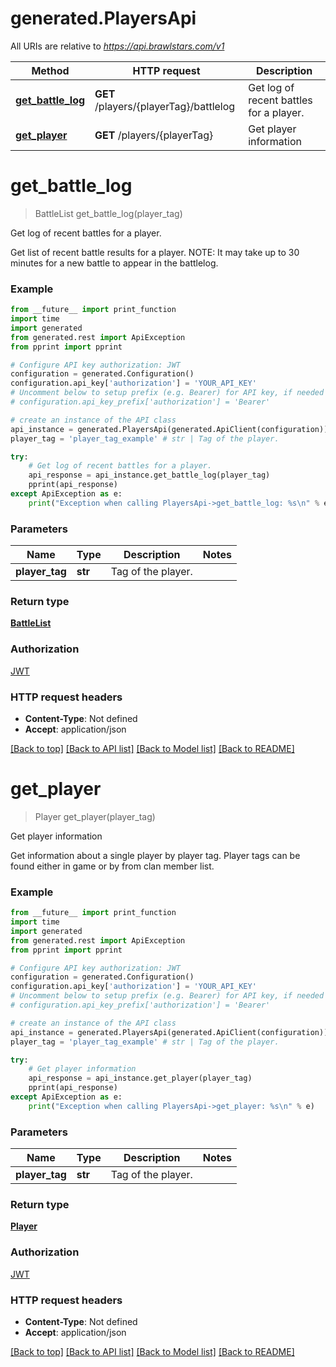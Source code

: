# generated.PlayersApi

All URIs are relative to *https://api.brawlstars.com/v1*

Method | HTTP request | Description
------------- | ------------- | -------------
[**get_battle_log**](PlayersApi.md#get_battle_log) | **GET** /players/{playerTag}/battlelog | Get log of recent battles for a player.
[**get_player**](PlayersApi.md#get_player) | **GET** /players/{playerTag} | Get player information

# **get_battle_log**
> BattleList get_battle_log(player_tag)

Get log of recent battles for a player.

Get list of recent battle results for a player. NOTE: It may take up to 30 minutes for a new battle to appear in the battlelog. 

### Example
```python
from __future__ import print_function
import time
import generated
from generated.rest import ApiException
from pprint import pprint

# Configure API key authorization: JWT
configuration = generated.Configuration()
configuration.api_key['authorization'] = 'YOUR_API_KEY'
# Uncomment below to setup prefix (e.g. Bearer) for API key, if needed
# configuration.api_key_prefix['authorization'] = 'Bearer'

# create an instance of the API class
api_instance = generated.PlayersApi(generated.ApiClient(configuration))
player_tag = 'player_tag_example' # str | Tag of the player.

try:
    # Get log of recent battles for a player.
    api_response = api_instance.get_battle_log(player_tag)
    pprint(api_response)
except ApiException as e:
    print("Exception when calling PlayersApi->get_battle_log: %s\n" % e)
```

### Parameters

Name | Type | Description  | Notes
------------- | ------------- | ------------- | -------------
 **player_tag** | **str**| Tag of the player. | 

### Return type

[**BattleList**](BattleList.md)

### Authorization

[JWT](../README.md#JWT)

### HTTP request headers

 - **Content-Type**: Not defined
 - **Accept**: application/json

[[Back to top]](#) [[Back to API list]](../README.md#documentation-for-api-endpoints) [[Back to Model list]](../README.md#documentation-for-models) [[Back to README]](../README.md)

# **get_player**
> Player get_player(player_tag)

Get player information

Get information about a single player by player tag. Player tags can be found either in game or by from clan member list. 

### Example
```python
from __future__ import print_function
import time
import generated
from generated.rest import ApiException
from pprint import pprint

# Configure API key authorization: JWT
configuration = generated.Configuration()
configuration.api_key['authorization'] = 'YOUR_API_KEY'
# Uncomment below to setup prefix (e.g. Bearer) for API key, if needed
# configuration.api_key_prefix['authorization'] = 'Bearer'

# create an instance of the API class
api_instance = generated.PlayersApi(generated.ApiClient(configuration))
player_tag = 'player_tag_example' # str | Tag of the player.

try:
    # Get player information
    api_response = api_instance.get_player(player_tag)
    pprint(api_response)
except ApiException as e:
    print("Exception when calling PlayersApi->get_player: %s\n" % e)
```

### Parameters

Name | Type | Description  | Notes
------------- | ------------- | ------------- | -------------
 **player_tag** | **str**| Tag of the player. | 

### Return type

[**Player**](Player.md)

### Authorization

[JWT](../README.md#JWT)

### HTTP request headers

 - **Content-Type**: Not defined
 - **Accept**: application/json

[[Back to top]](#) [[Back to API list]](../README.md#documentation-for-api-endpoints) [[Back to Model list]](../README.md#documentation-for-models) [[Back to README]](../README.md)

